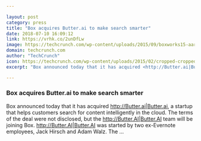 ```yaml
---

layout: post
category: press
title: "Box acquires Butter.ai to make search smarter"
date: 2018-07-10 16:09:12
link: https://vrhk.co/2unDfLw
image: https://techcrunch.com/wp-content/uploads/2015/09/boxworks15-aaron-keynote-5.jpg?w=599
domain: techcrunch.com
author: "TechCrunch"
icon: https://techcrunch.com/wp-content/uploads/2015/02/cropped-cropped-favicon-gradient.png?w=180
excerpt: "Box announced today that it has acquired <http://Butter.ai|Butter.ai>, a startup that helps customers search for content intelligently in the cloud. The terms of the deal were not disclosed, but the <http://Butter.AI|Butter.AI> team will be joining Box. <http://Butter.AI|Butter.AI> was started by two ex-Evernote employees, Jack Hirsch and Adam Walz. The …"

---
```


### Box acquires Butter.ai to make search smarter

Box announced today that it has acquired <http://Butter.ai|Butter.ai>, a startup that helps customers search for content intelligently in the cloud. The terms of the deal were not disclosed, but the <http://Butter.AI|Butter.AI> team will be joining Box. <http://Butter.AI|Butter.AI> was started by two ex-Evernote employees, Jack Hirsch and Adam Walz. The …